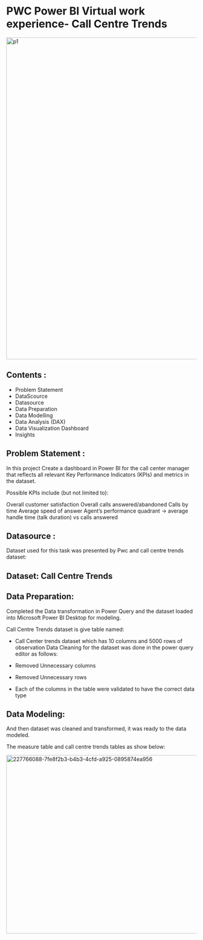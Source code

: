 # PWC Power BI Virtual work experience- Call Centre Trends
<img width="1280" height="853" alt="p1" src="https://github.com/user-attachments/assets/a3797a09-ed8e-4d7d-ae65-b7f75fb7dddf" />



## Contents :

- Problem Statement
- DataScource
- Datasource
- Data Preparation
- Data Modelling
- Data Analysis (DAX)
- Data Visualization Dashboard
- Insights

## Problem Statement :
In this project Create a dashboard in Power BI for the call center manager that reflects all relevant Key Performance Indicators (KPIs) and metrics in the dataset.

Possible KPIs include (but not limited to):

Overall customer satisfaction
Overall calls answered/abandoned
Calls by time
Average speed of answer
Agent’s performance quadrant -> average handle time (talk duration) vs calls answered

## Datasource :
Dataset used for this task was presented by Pwc and call centre trends dataset:

## Dataset: Call Centre Trends

## Data Preparation:
Completed the Data transformation in Power Query and the dataset loaded into Microsoft Power BI Desktop for modeling.

Call Centre Trends dataset is give table named:

- Call Center trends dataset which has 10 columns and 5000 rows of observation
Data Cleaning for the dataset was done in the power query editor as follows:

- Removed Unnecessary columns
- Removed Unnecessary rows
-  Each of the columns in the table were validated to have the correct data type

## Data Modeling:
And then dataset was cleaned and transformed, it was ready to the data modeled.

The measure table and call centre trends tables as show below:

<img width="855" height="473" alt="227766088-7fe8f2b3-b4b3-4cfd-a925-0895874ea956" src="https://github.com/user-attachments/assets/13f64bb1-c79a-4f14-b66a-dc86a124c836" />
